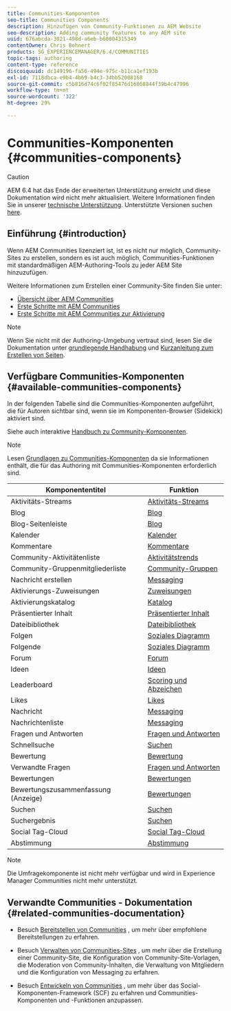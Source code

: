 ```yaml
---
title: Communities-Komponenten
seo-title: Communities Components
description: Hinzufügen von Community-Funktionen zu AEM Website
seo-description: Adding community features to any AEM site
uuid: 676abcda-3021-498d-a6eb-b60004315349
contentOwner: Chris Bohnert
products: SG_EXPERIENCEMANAGER/6.4/COMMUNITIES
topic-tags: authoring
content-type: reference
discoiquuid: dc149196-fa56-494e-975c-b11ca1ef193b
exl-id: 7118dbca-e9b4-4b69-b4c3-34bb52008168
source-git-commit: c5b816d74c6f02f85476d16868844f39b4c47996
workflow-type: tm+mt
source-wordcount: '322'
ht-degree: 29%

---
```


# Communities-Komponenten {#communities-components}

>[!CAUTION]
>
>AEM 6.4 hat das Ende der erweiterten Unterstützung erreicht und diese Dokumentation wird nicht mehr aktualisiert. Weitere Informationen finden Sie in unserer [technische Unterstützung](https://helpx.adobe.com/de/support/programs/eol-matrix.html). Unterstützte Versionen suchen [here](https://experienceleague.adobe.com/docs/?lang=de).

## Einführung {#introduction}

Wenn AEM Communities lizenziert ist, ist es nicht nur möglich, Community-Sites zu erstellen, sondern es ist auch möglich, Communities-Funktionen mit standardmäßigen AEM-Authoring-Tools zu jeder AEM Site hinzuzufügen.

Weitere Informationen zum Erstellen einer Community-Site finden Sie unter:

* [Übersicht über AEM Communities](overview.md)
* [Erste Schritte mit AEM Communities](getting-started.md)
* [Erste Schritte mit AEM Communities zur Aktivierung](getting-started-enablement.md)

>[!NOTE]
>
>Wenn Sie nicht mit der Authoring-Umgebung vertraut sind, lesen Sie die Dokumentation unter [grundlegende Handhabung](../../help/sites-authoring/basic-handling.md) und [Kurzanleitung zum Erstellen von Seiten](../../help/sites-authoring/qg-page-authoring.md).

## Verfügbare Communities-Komponenten {#available-communities-components}

In der folgenden Tabelle sind die Communities-Komponenten aufgeführt, die für Autoren sichtbar sind, wenn sie im Komponenten-Browser (Sidekick) aktiviert sind.

Siehe auch interaktive [Handbuch zu Community-Komponenten](components-guide.md).

>[!NOTE]
>
>Lesen [Grundlagen zu Communities-Komponenten](basics.md) da sie Informationen enthält, die für das Authoring mit Communities-Komponenten erforderlich sind.

| **Komponententitel** | **Funktion** |
|---|---|
| Aktivitäts-Streams | [Aktivitäts-Streams](activities.md) |
| Blog | [Blog](blog-feature.md) |
| Blog-Seitenleiste | [Blog](blog-feature.md) |
| Kalender | [Kalender](calendar.md) |
| Kommentare | [Kommentare](comments.md) |
| Community-Aktivitätenliste | [Aktivitätstrends](trends.md) |
| Community-Gruppenmitgliederliste | [Community-Gruppen](creating-groups.md) |
| Nachricht erstellen | [Messaging](configure-messaging.md) |
| Aktivierungs-Zuweisungen | [Zuweisungen](assignments.md) |
| Aktivierungskatalog | [Katalog](catalog.md) |
| Präsentierter Inhalt | [Präsentierter Inhalt](featured.md) |
| Dateibibliothek | [Dateibibliothek](file-library.md) |
| Folgen | [Soziales Diagramm](socialgraph.md) |
| Folgende | [Soziales Diagramm](socialgraph.md) |
| Forum | [Forum](forum.md) |
| Ideen | [Ideen](ideation-feature.md) |
| Leaderboard | [Scoring und Abzeichen](enabling-leaderboard.md) |
| Likes | [Likes](liking.md) |
| Nachricht | [Messaging](configure-messaging.md) |
| Nachrichtenliste | [Messaging](configure-messaging.md) |
| Fragen und Antworten | [Fragen und Antworten](working-with-qna.md) |
| Schnellsuche | [Suchen](search.md) |
| Bewertung | [Bewertung](rating.md) |
| Verwandte Fragen | [Fragen und Antworten](working-with-qna.md) |
| Bewertungen | [Bewertungen](reviews.md) |
| Bewertungszusammenfassung (Anzeige) | [Bewertungen](reviews.md) |
| Suchen | [Suchen](search.md) |
| Suchergebnis | [Suchen](search.md) |
| Social Tag-Cloud | [Social Tag-Cloud](tagcloud.md) |
| Abstimmung | [Abstimmung](voting.md) |

>[!NOTE]
>
>Die Umfragekomponente ist nicht mehr verfügbar und wird in Experience Manager Communities nicht mehr unterstützt.

## Verwandte Communities - Dokumentation {#related-communities-documentation}

* Besuch [Bereitstellen von Communities](deploy-communities.md) , um mehr über empfohlene Bereitstellungen zu erfahren.

* Besuch [Verwalten von Communities-Sites](administer-landing.md) , um mehr über die Erstellung einer Community-Site, die Konfiguration von Community-Site-Vorlagen, die Moderation von Community-Inhalten, die Verwaltung von Mitgliedern und die Konfiguration von Messaging zu erfahren.

* Besuch [Entwickeln von Communities](communities.md) , um mehr über das Social-Komponenten-Framework (SCF) zu erfahren und Communities-Komponenten und -Funktionen anzupassen.
